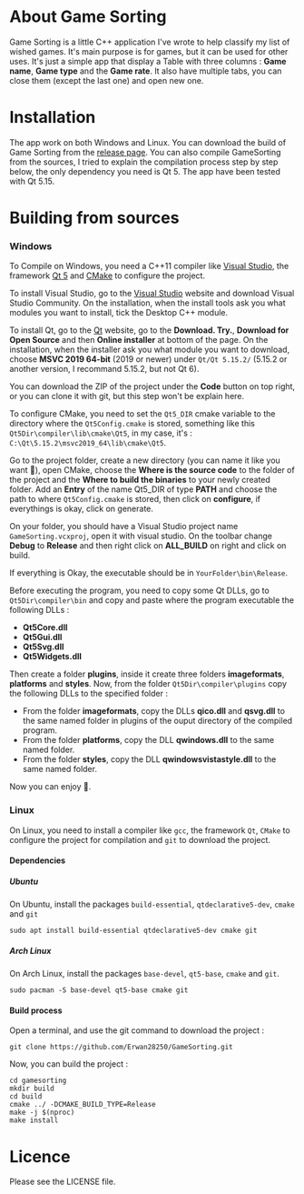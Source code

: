 ﻿# About Game Sorting

Game Sorting is a little C++ application I've wrote to help classify my list of wished games. It's main purpose is for games, but it can be used for other uses. It's just a simple app that display a Table with three columns : **Game name**, **Game type** and the **Game rate**. It also have multiple tabs, you can close them (except the last one) and open new one.

# Installation

The app work on both Windows and Linux. You can download the build of Game Sorting from the [release page](https://github.com/Erwan28250/GameSorting/releases/). 
You can also compile GameSorting from the sources, I tried to explain the compilation process step by step below, the only dependency you need is Qt 5. The app have been tested with Qt 5.15.

# Building from sources

### Windows

To Compile on Windows, you need a C++11 compiler like [Visual Studio](https://visualstudio.microsoft.com/fr/), the framework [Qt 5](https://www.qt.io/) and [CMake](https://cmake.org/) to configure the project.

To install Visual Studio, go to the [Visual Studio](https://visualstudio.microsoft.com/fr/) website and download Visual Studio Community. On the installation, when the install tools ask you what modules you want to install, tick the Desktop C++ module.

To install Qt, go to the [Qt](https://www.qt.io/) website, go to the **Download. Try.**, **Download for Open Source** and then **Online installer** at bottom of the page. On the installation, when the installer ask you what module you want to download, choose **MSVC 2019 64-bit** (2019 or newer) under `Qt/Qt 5.15.2/` (5.15.2 or another version, I recommand 5.15.2, but not Qt 6).

You can download the ZIP of the project under the **Code** button on top right, or you can clone it with git, but this step won't be explain here.

To configure CMake, you need to set the `Qt5_DIR` cmake variable to the directory where the `Qt5Config.cmake` is stored, something like this `Qt5Dir\compiler\lib\cmake\Qt5`, in my case, it's : `C:\Qt\5.15.2\msvc2019_64\lib\cmake\Qt5`.

Go to the project folder, create a new directory (you can name it like you want :slightly_smiling_face:), open CMake, choose the **Where is the source code** to the folder of the project and the **Where to build the binaries** to your newly created folder. Add an **Entry** of the name Qt5_DIR of type **PATH** and choose the path to where `Qt5Config.cmake` is stored, then click on **configure**, if everythings is okay, click on generate.

On your folder, you should have a Visual Studio project name `GameSorting.vcxproj`, open it with visual studio. On the toolbar change **Debug** to **Release** and then right click on **ALL_BUILD** on right and click on build.

If everything is Okay, the executable should be in `YourFolder\bin\Release`.

Before executing the program, you need to copy some Qt DLLs, go to `Qt5Dir\compiler\bin` and copy and paste where the program executable the following DLLs :
- **Qt5Core.dll**
- **Qt5Gui.dll**
- **Qt5Svg.dll**
- **Qt5Widgets.dll**

Then create a folder **plugins**, inside it create three folders **imageformats**, **platforms** and **styles**.
Now, from the folder `Qt5Dir\compiler\plugins` copy the following DLLs to the specified folder :
- From the folder **imageformats**, copy the DLLs **qico.dll** and **qsvg.dll** to the same named folder in plugins of the ouput directory of the compiled program.
- From the folder **platforms**, copy the DLL **qwindows.dll** to the same named folder.
- From the folder **styles**, copy the DLL **qwindowsvistastyle.dll** to the same named folder.

Now you can enjoy :slightly_smiling_face:.

### Linux

On Linux, you need to install a compiler like `gcc`, the framework `Qt`, `CMake` to configure the project for compilation and `git` to download the project.

#### Dependencies

##### Ubuntu

On Ubuntu, install the packages `build-essential`, `qtdeclarative5-dev`, `cmake` and `git`
```
sudo apt install build-essential qtdeclarative5-dev cmake git
```

##### Arch Linux

On Arch Linux, install the packages `base-devel`, `qt5-base`, `cmake` and `git`.

```
sudo pacman -S base-devel qt5-base cmake git
```

#### Build process

Open a terminal, and use the git command to download the project :

```
git clone https://github.com/Erwan28250/GameSorting.git
```

Now, you can build the project :
```
cd gamesorting
mkdir build
cd build
cmake ../ -DCMAKE_BUILD_TYPE=Release
make -j $(nproc)
make install
```

# Licence
Please see the LICENSE file.

